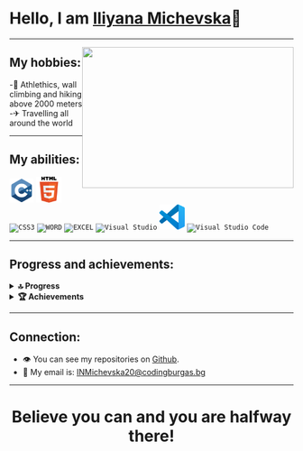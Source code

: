 # Hello, I am [Iliyana Michevska](https://github.com/INMichevska20/INMichevska20/)👋

<hr>

<img align="right" height="250" width="375" alt="" src="https://i.pinimg.com/originals/f8/41/ac/f841ac2befaedda240c55a06b23b33ec.gif" />

## My hobbies:
-🗻 Athlethics, wall climbing and hiking above 2000 meters<br>
-✈ Travelling all around the world

<hr>

## My abilities:

<code><img alt="CPP" width="43px" src="https://raw.githubusercontent.com/github/explore/80688e429a7d4ef2fca1e82350fe8e3517d3494d/topics/cpp/cpp.png" ></code>
<code><img alt="HTML5" width="46px" src="https://raw.githubusercontent.com/github/explore/80688e429a7d4ef2fca1e82350fe8e3517d3494d/topics/html/html.png" ></code>
<code><img alt="CSS3" width="34px" src="https://upload.wikimedia.org/wikipedia/commons/d/d5/CSS3_logo_and_wordmark.svg" ></code>
<code><img alt="WORD" width="45px" src="https://www.kindpng.com/picc/m/34-340309_microsoft-word-icon-2019-hd-png-download.png" ></code>
<code><img alt="EXCEL" width="45px" src="https://totoronoji.net/WindowsApl/Excel/images/icon-Excel.png" ></code>
<code><img alt="Visual Studio" width="65px" src="https://www.jorgehoya.es/wp-content/uploads/2021/01/visualstudio.png"></code>
<code><img alt="Visual Studio Code" width="45px" src="https://raw.githubusercontent.com/github/explore/80688e429a7d4ef2fca1e82350fe8e3517d3494d/topics/visual-studio-code/visual-studio-code.png"></code>
<code><img alt="Visual Studio Code" width="47px" src="https://pbs.twimg.com/profile_images/1414990564408262661/r6YemvF9_400x400.jpg"></code>

<hr>


## Progress and  achievements:

<details>	
  <summary><b>🔝 Progress</b></summary>

![Grade](https://github-readme-stats.vercel.app/api?username=INMichevska20&show_icons=true&theme=radical&count_private=true)
</details>

<details>
<summary><b>🏆 Achievements</b></summary>
  
<code><a href ="https://www.credly.com/earner/earned/badge/df473dbb-8472-42d6-b9ed-c60faa484dc7"><img align="left" alt="Word Office 2016" width="90px" src="https://images.credly.com/size/680x680/images/fd092703-61db-4e9f-9c7c-2211d44ca87d/MOS_Word.png" ></a>
  <br>
  <br>
  <br>
<a href ="https://www.credly.com/earner/earned/badge/db6334b6-9c64-4421-bec4-967556511fa2"><img align="left" alt="Word Office 2016" width="90px" src="https://images.credly.com/size/680x680/images/241488f4-9110-41aa-804e-51a8f8ba430d/MTA-Introduction_to_Programming_Using_HTML_and_CSS-600x600.png" ></a></code>
  <br>
  <br>
  <br>
  <br>
  <br>
  <br>
</details>


<hr>

## Connection:

- 👁‍ You can see my repositories on [Github](https://github.com/INMichevska20?tab=repositories). 
- 📧 My email is: INMichevska20@codingburgas.bg

<hr>
<div align="center">

# Believe you can and you are halfway there!

</div>
